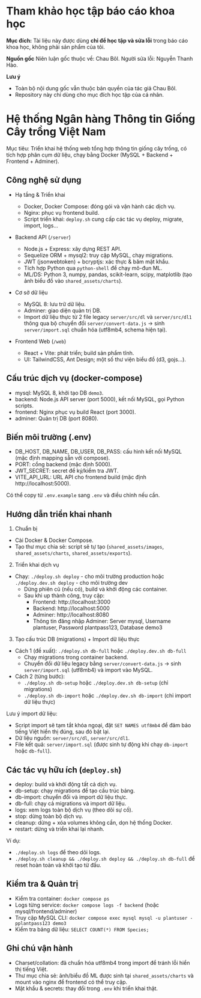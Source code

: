 # Tham khảo học tập báo cáo khoa học

**Mục đích:**
Tài liệu này được dùng **chỉ để học tập và sửa lỗi** trong báo cáo khoa học, không phải sản phẩm của tôi.

**Nguồn gốc**
Niên luận gốc thuộc về: Chau Bôl.
Người sửa lỗi: Nguyễn Thanh Hào.

**Lưu ý**

- Toàn bộ nội dung gốc vẫn thuộc bản quyền của tác giả Chau Bôl.
- Repository này chỉ dùng cho mục đích học tập của cá nhân.

# Hệ thống Ngân hàng Thông tin Giống Cây trồng Việt Nam

Mục tiêu: Triển khai hệ thống web tổng hợp thông tin giống cây trồng, có tích hợp phân cụm dữ liệu, chạy bằng Docker (MySQL + Backend + Frontend + Adminer).

## Công nghệ sử dụng

- Hạ tầng & Triển khai

  - Docker, Docker Compose: đóng gói và vận hành các dịch vụ.
  - Nginx: phục vụ frontend build.
  - Script triển khai: `deploy.sh` cung cấp các tác vụ deploy, migrate, import, logs…

- Backend API (`/server`)

  - Node.js + Express: xây dựng REST API.
  - Sequelize ORM + mysql2: truy cập MySQL, chạy migrations.
  - JWT (jsonwebtoken) + bcryptjs: xác thực & băm mật khẩu.
  - Tích hợp Python qua `python-shell` để chạy mô-đun ML.
  - ML/DS: Python 3, numpy, pandas, scikit-learn, scipy, matplotlib (tạo ảnh biểu đồ vào `shared_assets/charts`).

- Cơ sở dữ liệu

  - MySQL 8: lưu trữ dữ liệu.
  - Adminer: giao diện quản trị DB.
  - Import dữ liệu thực từ 2 file legacy `server/src/dl` và `server/src/dl1` thông qua bộ chuyển đổi `server/convert-data.js` → sinh `server/import.sql` chuẩn hóa (utf8mb4, schema hiện tại).

- Frontend Web (`/web`)
  - React + Vite: phát triển; build sản phẩm tĩnh.
  - UI: TailwindCSS, Ant Design; một số thư viện biểu đồ (d3, gojs…).

## Cấu trúc dịch vụ (docker-compose)

- mysql: MySQL 8, khởi tạo DB `demo3`.
- backend: Node.js API server (port 5000), kết nối MySQL, gọi Python scripts.
- frontend: Nginx phục vụ build React (port 3000).
- adminer: Quản trị DB (port 8080).

## Biến môi trường (.env)

- DB_HOST, DB_NAME, DB_USER, DB_PASS: cấu hình kết nối MySQL (mặc định mapping sẵn với compose).
- PORT: cổng backend (mặc định 5000).
- JWT_SECRET: secret để ký/kiểm tra JWT.
- VITE_API_URL: URL API cho frontend build (mặc định http://localhost:5000).

Có thể copy từ `.env.example` sang `.env` và điều chỉnh nếu cần.

## Hướng dẫn triển khai nhanh

1. Chuẩn bị

- Cài Docker & Docker Compose.
- Tạo thư mục chia sẻ: script sẽ tự tạo (`shared_assets/images`, `shared_assets/charts`, `shared_assets/exports`).

2. Triển khai dịch vụ

- Chạy: `./deploy.sh deploy` - cho môi trường production hoặc `./deploy.dev.sh deploy` - cho môi trường dev
  - Dừng phiên cũ (nếu có), build và khởi động các container.
  - Sau khi up thành công, truy cập:
    - Frontend: http://localhost:3000
    - Backend: http://localhost:5000
    - Adminer: http://localhost:8080
    - Thông tin đăng nhập Adminer: Server mysql, Username plantuser, Password plantpass123, Database demo3

3. Tạo cấu trúc DB (migrations) + Import dữ liệu thực

- Cách 1 (đề xuất): `./deploy.sh db-full` hoặc `./deploy.dev.sh db-full`
  - Chạy migrations trong container backend.
  - Chuyển đổi dữ liệu legacy bằng `server/convert-data.js` → sinh `server/import.sql` (utf8mb4) và import vào MySQL.
- Cách 2 (từng bước):
  - `./deploy.sh db-setup` hoặc `./deploy.dev.sh db-setup` (chỉ migrations)
  - `./deploy.sh db-import` hoặc `./deploy.dev.sh db-import` (chỉ import dữ liệu thực)

Lưu ý import dữ liệu:

- Script import sẽ tạm tắt khóa ngoại, đặt `SET NAMES utf8mb4` để đảm bảo tiếng Việt hiển thị đúng, sau đó bật lại.
- Dữ liệu nguồn: `server/src/dl`, `server/src/dl1`.
- File kết quả: `server/import.sql` (được sinh tự động khi chạy `db-import` hoặc `db-full`).

## Các tác vụ hữu ích (`deploy.sh`)

- deploy: build và khởi động tất cả dịch vụ.
- db-setup: chạy migrations để tạo cấu trúc bảng.
- db-import: chuyển đổi và import dữ liệu thực.
- db-full: chạy cả migrations và import dữ liệu.
- logs: xem logs toàn bộ dịch vụ (theo dõi sự cố).
- stop: dừng toàn bộ dịch vụ.
- cleanup: dừng + xóa volumes không cần, dọn hệ thống Docker.
- restart: dừng và triển khai lại nhanh.

Ví dụ:

- `./deploy.sh logs` để theo dõi logs.
- `./deploy.sh cleanup && ./deploy.sh deploy && ./deploy.sh db-full` để reset hoàn toàn và khởi tạo từ đầu.

## Kiểm tra & Quản trị

- Kiểm tra container: `docker compose ps`
- Logs từng service: `docker compose logs -f backend` (hoặc mysql/frontend/adminer)
- Truy cập MySQL CLI: `docker compose exec mysql mysql -u plantuser -pplantpass123 demo3`
- Kiểm tra bảng dữ liệu: `SELECT COUNT(*) FROM Species;`

## Ghi chú vận hành

- Charset/collation: đã chuẩn hóa utf8mb4 trong import để tránh lỗi hiển thị tiếng Việt.
- Thư mục chia sẻ: ảnh/biểu đồ ML được sinh tại `shared_assets/charts` và mount vào nginx để frontend có thể truy cập.
- Mật khẩu & secrets: thay đổi trong `.env` khi triển khai thật.
